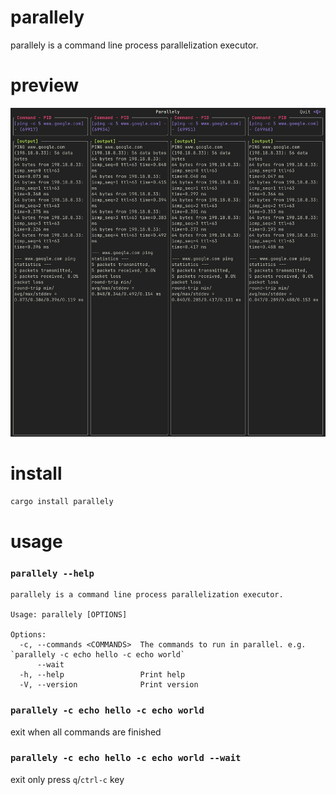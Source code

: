 # parallely

parallely is a command line process parallelization executor.

# preview

![preview](https://github.com/BppleMan/parallely/blob/main/readme/preview.png)

# install

```bash
cargo install parallely
```

# usage

### `parallely --help`

```plaintext
parallely is a command line process parallelization executor.

Usage: parallely [OPTIONS]

Options:
  -c, --commands <COMMANDS>  The commands to run in parallel. e.g. `parallely -c echo hello -c echo world`
      --wait                 
  -h, --help                 Print help
  -V, --version              Print version
```

### `parallely -c echo hello -c echo world`

exit when all commands are finished

### `parallely -c echo hello -c echo world --wait`

exit only press `q`/`ctrl-c` key
